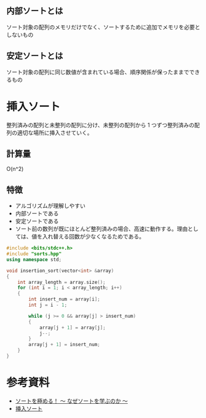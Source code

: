## 内部ソートとは

ソート対象の配列のメモリだけでなく、ソートするために追加でメモリを必要としないもの

## 安定ソートとは

ソート対象の配列に同じ数値が含まれている場合、順序関係が保ったままでできるもの

# 挿入ソート

整列済みの配列と未整列の配列に分け、未整列の配列から 1 つずつ整列済みの配列の適切な場所に挿入させていく。

## 計算量

O(n^2)

## 特徴

- アルゴリズムが理解しやすい
- 内部ソートである
- 安定ソートである
- ソート前の数列が既にほとんど整列済みの場合、高速に動作する。理由としては、値を入れ替える回数が少なくなるためである。

```c++
#include <bits/stdc++.h>
#include "sorts.hpp"
using namespace std;

void insertion_sort(vector<int> &array)
{
    int array_length = array.size();
    for (int i = 1; i < array_length; i++)
    {
        int insert_num = array[i];
        int j = i - 1;

        while (j >= 0 && array[j] > insert_num)
        {
            array[j + 1] = array[j];
            j--;
        }
        array[j + 1] = insert_num;
    }
}
```

# 参考資料

- [ソートを極める！ 〜 なぜソートを学ぶのか 〜](https://qiita.com/drken/items/44c60118ab3703f7727f#%E6%A7%98%E3%80%85%E3%81%AA%E3%82%A2%E3%83%AB%E3%82%B4%E3%83%AA%E3%82%BA%E3%83%A0%E3%81%AE%E5%89%8D%E5%87%A6%E7%90%86%E3%81%A8%E3%81%97%E3%81%A6)
- [挿入ソート](https://e-words.jp/w/%E6%8C%BF%E5%85%A5%E3%82%BD%E3%83%BC%E3%83%88.html#:~:text=%E6%8C%BF%E5%85%A5%E3%82%BD%E3%83%BC%E3%83%88%E3%81%AF%E3%82%A2%E3%83%AB%E3%82%B4%E3%83%AA%E3%82%BA%E3%83%A0%E3%81%AE,%E3%81%A7%E3%81%82%E3%82%8B%E3%81%A8%E3%82%82%E8%A8%80%E3%82%8F%E3%82%8C%E3%82%8B%E3%80%82)
